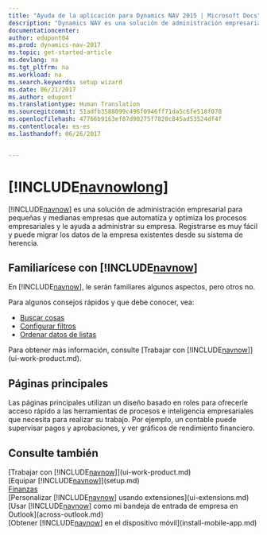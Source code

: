 ```yaml
---
title: "Ayuda de la aplicación para Dynamics NAV 2015 | Microsoft Docs"
description: "Dynamics NAV es una solución de administración empresarial para pequeñas y medianas empresas que automatiza y optimiza los procesos empresariales y le ayuda a administrar su empresa."
documentationcenter: 
author: edupont04
ms.prod: dynamics-nav-2017
ms.topic: get-started-article
ms.devlang: na
ms.tgt_pltfrm: na
ms.workload: na
ms.search.keywords: setup wizard
ms.date: 06/21/2017
ms.author: edupont
ms.translationtype: Human Translation
ms.sourcegitcommit: 51adfb3588099c496f0946ff71da5c6fe518f070
ms.openlocfilehash: 47766b9163ef87d90275f7820c845ad53524df4f
ms.contentlocale: es-es
ms.lasthandoff: 06/26/2017


---
```


# <a name="welcome-to-includenavnowlongincludesnavnowlongmdmd"></a>[!INCLUDE[navnowlong](includes/navnowlong_md.md)]
[!INCLUDE[navnow](includes/navnow_md.md)] es una solución de administración empresarial para pequeñas y medianas empresas que automatiza y optimiza los procesos empresariales y le ayuda a administrar su empresa. Registrarse es muy fácil y puede migrar los datos de la empresa existentes desde su sistema de herencia.

## <a name="get-to-know-includenavnowincludesnavnowmdmd"></a>Familiarícese con [!INCLUDE[navnow](includes/navnow_md.md)]
En [!INCLUDE[navnow](includes/navnow_md.md)], le serán familiares algunos aspectos, pero otros no.  

Para algunos consejos rápidos y que debe conocer, vea:  

* [Buscar cosas](ui-search.md)  
* [Configurar filtros](ui-enter-criteria-filters.md)  
* [Ordenar datos de listas](ui-sorting.md)  

Para obtener más información, consulte [Trabajar con [!INCLUDE[navnow](includes/navnow_md.md)]](ui-work-product.md).  

## <a name="the-home-pages"></a>Páginas principales
Las páginas principales utilizan un diseño basado en roles para ofrecerle acceso rápido a las herramientas de procesos e inteligencia empresariales que necesita para realizar su trabajo. Por ejemplo, un contable puede supervisar pagos y aprobaciones, y ver gráficos de rendimiento financiero.  

## <a name="see-also"></a>Consulte también
[Trabajar con [!INCLUDE[navnow](includes/navnow_md.md)]](ui-work-product.md)  
[Equipar [!INCLUDE[navnow](includes/navnow_md.md)]](setup.md)  
[Finanzas](finance-setup.md)  
[Personalizar [!INCLUDE[navnow](includes/navnow_md.md)] usando extensiones](ui-extensions.md)  
[Usar [!INCLUDE[navnow](includes/navnow_md.md)] como mi bandeja de entrada de empresa en Outlook](across-outlook.md)  
[Obtener [!INCLUDE[navnow](includes/navnow_md.md)] en el dispositivo móvil](install-mobile-app.md)  

